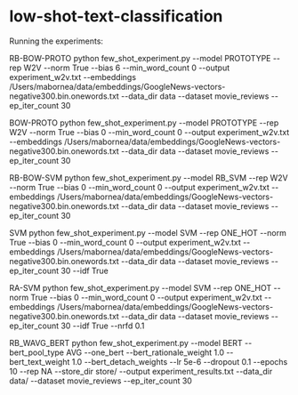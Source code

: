 # low-shot-text-classification

Running the experiments:

RB-BOW-PROTO
python few_shot_experiment.py --model PROTOTYPE --rep W2V --norm True --bias 6 --min_word_count 0 --output experiment_w2v.txt --embeddings /Users/mabornea/data/embeddings/GoogleNews-vectors-negative300.bin.onewords.txt --data_dir data --dataset movie_reviews --ep_iter_count 30

BOW-PROTO
python few_shot_experiment.py --model PROTOTYPE --rep W2V --norm True --bias 0 --min_word_count 0 --output experiment_w2v.txt --embeddings /Users/mabornea/data/embeddings/GoogleNews-vectors-negative300.bin.onewords.txt --data_dir data --dataset movie_reviews --ep_iter_count 30

RB-BOW-SVM
python few_shot_experiment.py --model RB_SVM --rep W2V --norm True --bias 0 --min_word_count 0 --output experiment_w2v.txt --embeddings /Users/mabornea/data/embeddings/GoogleNews-vectors-negative300.bin.onewords.txt --data_dir data --dataset movie_reviews --ep_iter_count 30

SVM
python few_shot_experiment.py --model SVM --rep ONE_HOT --norm True --bias 0 --min_word_count 0 --output experiment_w2v.txt --embeddings /Users/mabornea/data/embeddings/GoogleNews-vectors-negative300.bin.onewords.txt --data_dir data --dataset movie_reviews --ep_iter_count 30 --idf True


RA-SVM
python few_shot_experiment.py --model SVM --rep ONE_HOT --norm True --bias 0 --min_word_count 0 --output experiment_w2v.txt --embeddings /Users/mabornea/data/embeddings/GoogleNews-vectors-negative300.bin.onewords.txt --data_dir data --dataset movie_reviews --ep_iter_count 30 --idf True --nrfd 0.1


RB_WAVG_BERT
python few_shot_experiment.py --model BERT --bert_pool_type AVG --one_bert --bert_rationale_weight 1.0 --bert_text_weight 1.0 --bert_detach_weights --lr 5e-6 --dropout 0.1 --epochs 10 --rep NA --store_dir store/ --output experiment_results.txt  --data_dir data/ --dataset movie_reviews --ep_iter_count 30 